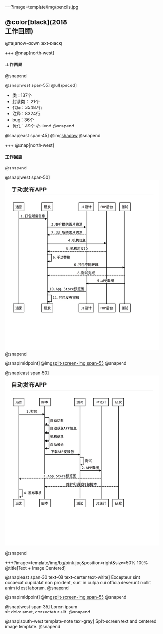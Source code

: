 ---?image=template/img/pencils.jpg

## @color[black](2018<br> 工作回顾)

@fa[arrow-down text-black]

+++
@snap[north-west]
#### 工作回顾
@snapend

@snap[west span-55]
@ul[spaced]
* 类：137个
* 封装类： 21个
* 代码：35487行
* 注释：8324行
* bug：36个
* 优化：49个
@ulend
@snapend

@snap[east span-45]
@img[shadow](assets/img/conference.png)
@snapend

+++
@snap[north-west]
#### 工作回顾
@snapend

@snap[west span-50]
![-w725](media/15472006506731.jpg)
@snapend

@snap[midpoint]
@img[split-screen-img span-55](template/img/developer.jpg)
@snapend

@snap[east span-50]
![-w725](media/15472007260695.jpg)

@snapend

+++?image=template/img/bg/pink.jpg&position=right&size=50% 100%
@title[Text + Image Centered]

@snap[east span-30 text-08 text-center text-white]
Excepteur sint occaecat cupidatat non proident, sunt in culpa qui officia deserunt mollit anim id est laborum.
@snapend

@snap[midpoint]
@img[split-screen-img span-55](template/img/developer.jpg)
@snapend

@snap[west span-35]
Lorem ipsum<br>sit dolor amet, consectetur elit.
@snapend

@snap[south-west template-note text-gray]
Split-screen text and centered image template.
@snapend
